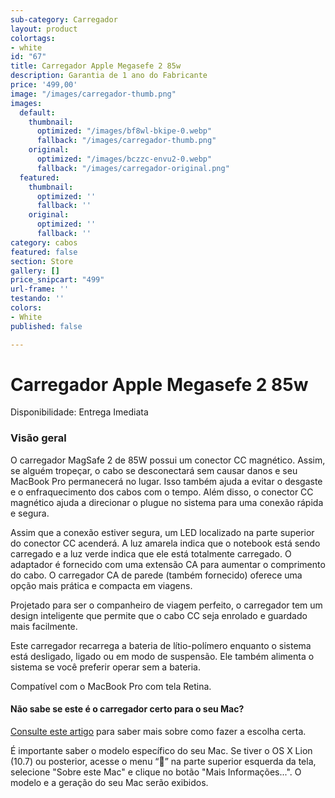 ```yaml
---
sub-category: Carregador
layout: product
colortags:
- white
id: "67"
title: Carregador Apple Megasefe 2 85w
description: Garantia de 1 ano do Fabricante
price: '499,00'
image: "/images/carregador-thumb.png"
images:
  default:
    thumbnail:
      optimized: "/images/bf8wl-bkipe-0.webp"
      fallback: "/images/carregador-thumb.png"
    original:
      optimized: "/images/bczzc-envu2-0.webp"
      fallback: "/images/carregador-original.png"
  featured:
    thumbnail:
      optimized: ''
      fallback: ''
    original:
      optimized: ''
      fallback: ''
category: cabos
featured: false
section: Store
gallery: []
price_snipcart: "499"
url-frame: ''
testando: ''
colors:
- White
published: false

---
```

# Carregador Apple Megasefe 2 85w

Disponibilidade: Entrega Imediata

### Visão geral

O carregador MagSafe 2 de 85W possui um conector CC magnético. Assim, se alguém tropeçar, o cabo se desconectará sem causar danos e seu MacBook Pro permanecerá no lugar. Isso também ajuda a evitar o desgaste e o enfraquecimento dos cabos com o tempo. Além disso, o conector CC magnético ajuda a direcionar o plugue no sistema para uma conexão rápida e segura.

Assim que a conexão estiver segura, um LED localizado na parte superior do conector CC acenderá. A luz amarela indica que o notebook está sendo carregado e a luz verde indica que ele está totalmente carregado. O adaptador é fornecido com uma extensão CA para aumentar o comprimento do cabo. O carregador CA de parede (também fornecido) oferece uma opção mais prática e compacta em viagens.

Projetado para ser o companheiro de viagem perfeito, o carregador tem um design inteligente que permite que o cabo CC seja enrolado e guardado mais facilmente.

Este carregador recarrega a bateria de lítio-polímero enquanto o sistema está desligado, ligado ou em modo de suspensão. Ele também alimenta o sistema se você preferir operar sem a bateria.

Compatível com o MacBook Pro com tela Retina.

#### Não sabe se este é o carregador certo para o seu Mac?

[Consulte este artigo](http://support.apple.com/kb/HT2346?viewlocale=pt_BR) para saber mais sobre como fazer a escolha certa.

É importante saber o modelo específico do seu Mac. Se tiver o OS X Lion (10.7) ou posterior, acesse o menu “” na parte superior esquerda da tela, selecione "Sobre este Mac" e clique no botão "Mais Informações...". O modelo e a geração do seu Mac serão exibidos.